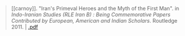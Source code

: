 > [[carnoy]]. "Iran's Primeval Heroes and the Myth of the First Man". in *Indo-Iranian Studies (RLE Iran B) : Being Commemorative Papers Contributed by European, American and Indian Scholars*. Routledge 2011. | [.pdf](a-carnoy2011.pdf)